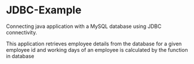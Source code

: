 # JDBC-Example

Connecting java application with a MySQL database using JDBC connectivity.

This application retrieves employee details from the database for a given employee id and working days of an employee is calculated by the function in database
